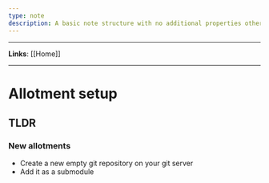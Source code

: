 ```yaml
---
type: note
description: A basic note structure with no additional properties other than status and tags and links
---
```

---

**Links**: [[Home]]

---

# Allotment setup
## TLDR
### New allotments
- Create a new empty git repository on your git server
- Add it as a submodule